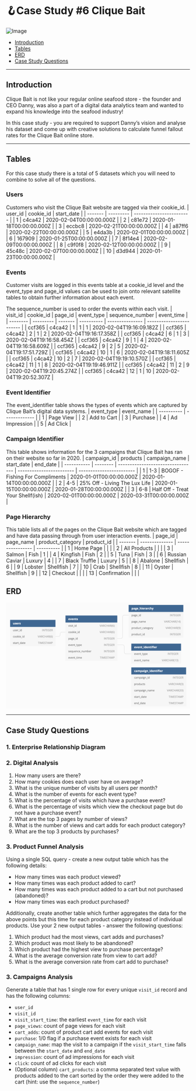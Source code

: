 # 🪝Case Study #6 Clique Bait
<img src="https://8weeksqlchallenge.com/images/case-study-designs/6.png" alt="Image" width="500" height="520">

- [Introduction](#Introduction)
- [Tables](#tables)
- [ERD](#ERD)
- [Case Study Questions](#Case-Study-Questions)
***
## Introduction
Clique Bait is not like your regular online seafood store - the founder and CEO Danny, was also a part of a digital data analytics team and wanted to expand his knowledge into the seafood industry!

In this case study - you are required to support Danny’s vision and analyse his dataset and come up with creative solutions to calculate funnel fallout rates for the Clique Bait online store.
***
## Tables
For this case study there is a total of 5 datasets which you will need to combine to solve all of the questions.

### Users
Customers who visit the Clique Bait website are tagged via their cookie_id.
| user_id | cookie_id | start_date               |
| ------- | --------- | ------------------------ |
| 1       | c4ca42    | 2020-02-04T00:00:00.000Z |
| 2       | c81e72    | 2020-01-18T00:00:00.000Z |
| 3       | eccbc8    | 2020-02-21T00:00:00.000Z |
| 4       | a87ff6    | 2020-02-22T00:00:00.000Z |
| 5       | e4da3b    | 2020-02-01T00:00:00.000Z |
| 6       | 167909    | 2020-01-25T00:00:00.000Z |
| 7       | 8f14e4    | 2020-02-09T00:00:00.000Z |
| 8       | c9f0f8    | 2020-02-12T00:00:00.000Z |
| 9       | 45c48c    | 2020-02-07T00:00:00.000Z |
| 10      | d3d944    | 2020-01-23T00:00:00.000Z |
### Events
Customer visits are logged in this events table at a cookie_id level and the event_type and page_id values can be used to join onto relevant satellite tables to obtain further information about each event.

The sequence_number is used to order the events within each visit.
| visit_id | cookie_id | page_id | event_type | sequence_number | event_time               |
| -------- | --------- | ------- | ---------- | --------------- | ------------------------ |
| ccf365   | c4ca42    | 1       | 1          | 1               | 2020-02-04T19:16:09.182Z |
| ccf365   | c4ca42    | 2       | 1          | 2               | 2020-02-04T19:16:17.358Z |
| ccf365   | c4ca42    | 6       | 1          | 3               | 2020-02-04T19:16:58.454Z |
| ccf365   | c4ca42    | 9       | 1          | 4               | 2020-02-04T19:16:58.609Z |
| ccf365   | c4ca42    | 9       | 2          | 5               | 2020-02-04T19:17:51.729Z |
| ccf365   | c4ca42    | 10      | 1          | 6               | 2020-02-04T19:18:11.605Z |
| ccf365   | c4ca42    | 10      | 2          | 7               | 2020-02-04T19:19:10.570Z |
| ccf365   | c4ca42    | 11      | 1          | 8               | 2020-02-04T19:19:46.911Z |
| ccf365   | c4ca42    | 11      | 2          | 9               | 2020-02-04T19:20:45.274Z |
| ccf365   | c4ca42    | 12      | 1          | 10              | 2020-02-04T19:20:52.307Z |
### Event Identifier
The event_identifier table shows the types of events which are captured by Clique Bait’s digital data systems.
| event_type | event_name    |
| ---------- | ------------- |
| 1          | Page View     |
| 2          | Add to Cart   |
| 3          | Purchase      |
| 4          | Ad Impression |
| 5          | Ad Click      |
### Campaign Identifier
This table shows information for the 3 campaigns that Clique Bait has ran on their website so far in 2020.
| campaign_id | products | campaign_name                     | start_date               | end_date                 |
| ----------- | -------- | --------------------------------- | ------------------------ | ------------------------ |
| 1           | 1-3      | BOGOF - Fishing For Compliments   | 2020-01-01T00:00:00.000Z | 2020-01-14T00:00:00.000Z |
| 2           | 4-5      | 25% Off - Living The Lux Life     | 2020-01-15T00:00:00.000Z | 2020-01-28T00:00:00.000Z |
| 3           | 6-8      | Half Off - Treat Your Shellf(ish) | 2020-02-01T00:00:00.000Z | 2020-03-31T00:00:00.000Z |
### Page Hierarchy
This table lists all of the pages on the Clique Bait website which are tagged and have data passing through from user interaction events.
| page_id | page_name      | product_category | product_id |
| ------- | -------------- | ---------------- | ---------- |
| 1       | Home Page      |                  |            |
| 2       | All Products   |                  |            |
| 3       | Salmon         | Fish             | 1          |
| 4       | Kingfish       | Fish             | 2          |
| 5       | Tuna           | Fish             | 3          |
| 6       | Russian Caviar | Luxury           | 4          |
| 7       | Black Truffle  | Luxury           | 5          |
| 8       | Abalone        | Shellfish        | 6          |
| 9       | Lobster        | Shellfish        | 7          |
| 10      | Crab           | Shellfish        | 8          |
| 11      | Oyster         | Shellfish        | 9          |
| 12      | Checkout       |                  |            |
| 13      | Confirmation   |                  |            |
## ERD
![image](https://raw.githubusercontent.com/yehia1/Problem-solving/Main/8%20weeks%20sql%20challenge/Case%20Study%20%236%20-%20Clique%20Bait/ERD.png)
***
## Case Study Questions
### 1. Enterprise Relationship Diagram
### 2. Digital Analysis
1. How many users are there?
2. How many cookies does each user have on average?
3. What is the unique number of visits by all users per month?
4. What is the number of events for each event type?
5. What is the percentage of visits which have a purchase event?
6. What is the percentage of visits which view the checkout page but do not have a purchase event?
7. What are the top 3 pages by number of views?
8. What is the number of views and cart adds for each product category?
9. What are the top 3 products by purchases?
### 3. Product Funnel Analysis
Using a single SQL query - create a new output table which has the following details:

- How many times was each product viewed?
- How many times was each product added to cart?
- How many times was each product added to a cart but not purchased (abandoned)?
- How many times was each product purchased?

Additionally, create another table which further aggregates the data for the above points but this time for each product category instead of individual products.
Use your 2 new output tables - answer the following questions:

1. Which product had the most views, cart adds and purchases?
2. Which product was most likely to be abandoned?
3. Which product had the highest view to purchase percentage?
4. What is the average conversion rate from view to cart add?
5. What is the average conversion rate from cart add to purchase?
### 3. Campaigns Analysis
Generate a table that has 1 single row for every unique `visit_id` record and has the following columns:

- `user_id`
- `visit_id`
- `visit_start_time`: the earliest `event_time` for each visit
- `page_views`: count of page views for each visit
- `cart_adds`: count of product cart add events for each visit
- `purchase`: 1/0 flag if a purchase event exists for each visit
- `campaign_name`: map the visit to a campaign if the `visit_start_time` falls between the `start_date` and `end_date`
- `impression`: count of ad impressions for each visit
- `click`: count of ad clicks for each visit
- (Optional column) `cart_products`: a comma separated text value with products added to the cart sorted by the order they were added to the cart (hint: use the `sequence_number`)